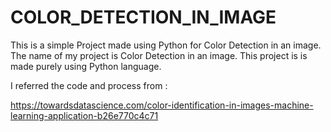 # COLOR_DETECTION_IN_IMAGE
This is a simple Project made using Python for Color Detection in an image.
The name of my project is Color Detection in an image. This project is is made purely using Python language.

I referred the code and process from : 

https://towardsdatascience.com/color-identification-in-images-machine-learning-application-b26e770c4c71

